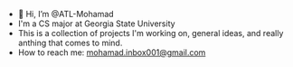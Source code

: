 - 👋 Hi, I’m @ATL-Mohamad
- I'm a CS major at Georgia State University
- This is a collection of projects I'm working
on, general ideas, and really anthing that comes to mind.
- How to reach me: mohamad.inbox001@gmail.com 

<!---
ATL-Mohamad/ATL-Mohamad is a ✨ special ✨ repository because its `README.md` (this file) appears on your GitHub profile.
You can click the Preview link to take a look at your changes.
--->
